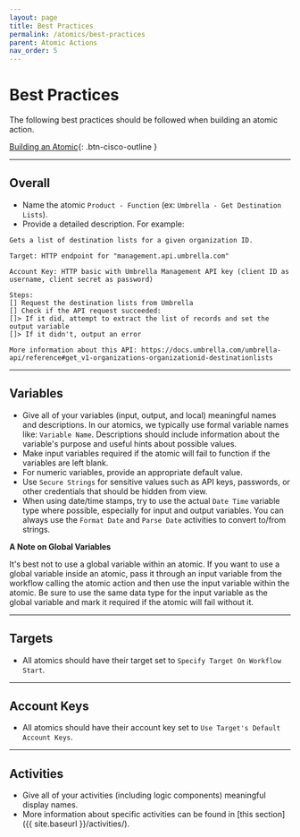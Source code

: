 ```yaml
---
layout: page
title: Best Practices
permalink: /atomics/best-practices
parent: Atomic Actions
nav_order: 5
---
```


# Best Practices
The following best practices should be followed when building an atomic action.

[<i class="fa fa-video mr-1"></i> Building an Atomic](https://www.youtube.com/watch?v=sNN6SLgeNpQ&list=PLPFIie48Myg2tu2gHbgm-moYg8LDaXsSo&index=3){: .btn-cisco-outline }

---

## Overall
* Name the atomic `Product - Function` (ex: `Umbrella - Get Destination Lists`).
* Provide a detailed description. For example:

```text
Gets a list of destination lists for a given organization ID.

Target: HTTP endpoint for "management.api.umbrella.com"

Account Key: HTTP basic with Umbrella Management API key (client ID as username, client secret as password)

Steps:
[] Request the destination lists from Umbrella
[] Check if the API request succeeded:
[]> If it did, attempt to extract the list of records and set the output variable
[]> If it didn't, output an error

More information about this API: https://docs.umbrella.com/umbrella-api/reference#get_v1-organizations-organizationid-destinationlists
```

---

## Variables
* Give all of your variables (input, output, and local) meaningful names and descriptions. In our atomics, we typically use formal variable names like: `Variable Name`. Descriptions should include information about the variable's purpose and useful hints about possible values.
* Make input variables required if the atomic will fail to function if the variables are left blank.
* For numeric variables, provide an appropriate default value.
* Use `Secure Strings` for sensitive values such as API keys, passwords, or other credentials that should be hidden from view.
* When using date/time stamps, try to use the actual `Date Time` variable type where possible, especially for input and output variables. You can always use the `Format Date` and `Parse Date` activities to convert to/from strings.

**A Note on Global Variables**

It's best not to use a global variable within an atomic. If you want to use a global variable inside an atomic, pass it through an input variable from the workflow calling the atomic action and then use the input variable within the atomic. Be sure to use the same data type for the input variable as the global variable and mark it required if the atomic will fail without it.

---

## Targets
* All atomics should have their target set to `Specify Target On Workflow Start`.

---

## Account Keys
* All atomics should have their account key set to `Use Target's Default Account Keys`.

---

## Activities
* Give all of your activities (including logic components) meaningful display names.
* More information about specific activities can be found in [this section]({{ site.baseurl }}/activities/).